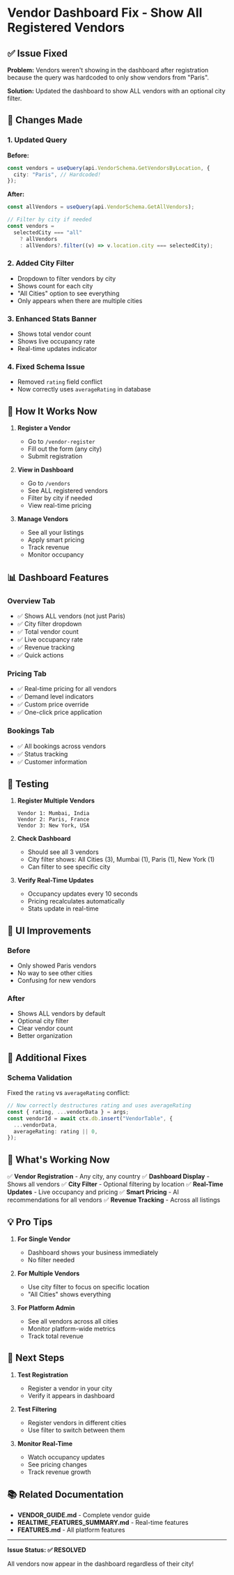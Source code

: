 # Vendor Dashboard Fix - Show All Registered Vendors

## ✅ Issue Fixed

**Problem:** Vendors weren't showing in the dashboard after registration because the query was hardcoded to only show vendors from "Paris".

**Solution:** Updated the dashboard to show ALL vendors with an optional city filter.

## 🔧 Changes Made

### 1. Updated Query

**Before:**

```typescript
const vendors = useQuery(api.VendorSchema.GetVendorsByLocation, {
  city: "Paris", // Hardcoded!
});
```

**After:**

```typescript
const allVendors = useQuery(api.VendorSchema.GetAllVendors);

// Filter by city if needed
const vendors =
  selectedCity === "all"
    ? allVendors
    : allVendors?.filter((v) => v.location.city === selectedCity);
```

### 2. Added City Filter

- Dropdown to filter vendors by city
- Shows count for each city
- "All Cities" option to see everything
- Only appears when there are multiple cities

### 3. Enhanced Stats Banner

- Shows total vendor count
- Shows live occupancy rate
- Real-time updates indicator

### 4. Fixed Schema Issue

- Removed `rating` field conflict
- Now correctly uses `averageRating` in database

## 🎯 How It Works Now

1. **Register a Vendor**
   - Go to `/vendor-register`
   - Fill out the form (any city)
   - Submit registration

2. **View in Dashboard**
   - Go to `/vendors`
   - See ALL registered vendors
   - Filter by city if needed
   - View real-time pricing

3. **Manage Vendors**
   - See all your listings
   - Apply smart pricing
   - Track revenue
   - Monitor occupancy

## 📊 Dashboard Features

### Overview Tab

- ✅ Shows ALL vendors (not just Paris)
- ✅ City filter dropdown
- ✅ Total vendor count
- ✅ Live occupancy rate
- ✅ Revenue tracking
- ✅ Quick actions

### Pricing Tab

- ✅ Real-time pricing for all vendors
- ✅ Demand level indicators
- ✅ Custom price override
- ✅ One-click price application

### Bookings Tab

- ✅ All bookings across vendors
- ✅ Status tracking
- ✅ Customer information

## 🧪 Testing

1. **Register Multiple Vendors**

   ```
   Vendor 1: Mumbai, India
   Vendor 2: Paris, France
   Vendor 3: New York, USA
   ```

2. **Check Dashboard**
   - Should see all 3 vendors
   - City filter shows: All Cities (3), Mumbai (1), Paris (1), New York (1)
   - Can filter to see specific city

3. **Verify Real-Time Updates**
   - Occupancy updates every 10 seconds
   - Pricing recalculates automatically
   - Stats update in real-time

## 🎨 UI Improvements

### Before

- Only showed Paris vendors
- No way to see other cities
- Confusing for new vendors

### After

- Shows ALL vendors by default
- Optional city filter
- Clear vendor count
- Better organization

## 📝 Additional Fixes

### Schema Validation

Fixed the `rating` vs `averageRating` conflict:

```typescript
// Now correctly destructures rating and uses averageRating
const { rating, ...vendorData } = args;
const vendorId = await ctx.db.insert("VendorTable", {
  ...vendorData,
  averageRating: rating || 0,
});
```

## 🚀 What's Working Now

✅ **Vendor Registration** - Any city, any country
✅ **Dashboard Display** - Shows all vendors
✅ **City Filter** - Optional filtering by location
✅ **Real-Time Updates** - Live occupancy and pricing
✅ **Smart Pricing** - AI recommendations for all vendors
✅ **Revenue Tracking** - Across all listings

## 💡 Pro Tips

1. **For Single Vendor**
   - Dashboard shows your business immediately
   - No filter needed

2. **For Multiple Vendors**
   - Use city filter to focus on specific location
   - "All Cities" shows everything

3. **For Platform Admin**
   - See all vendors across all cities
   - Monitor platform-wide metrics
   - Track total revenue

## 🎯 Next Steps

1. **Test Registration**
   - Register a vendor in your city
   - Verify it appears in dashboard

2. **Test Filtering**
   - Register vendors in different cities
   - Use filter to switch between them

3. **Monitor Real-Time**
   - Watch occupancy updates
   - See pricing changes
   - Track revenue growth

## 📚 Related Documentation

- **VENDOR_GUIDE.md** - Complete vendor guide
- **REALTIME_FEATURES_SUMMARY.md** - Real-time features
- **FEATURES.md** - All platform features

---

**Issue Status: ✅ RESOLVED**

All vendors now appear in the dashboard regardless of their city!
